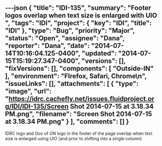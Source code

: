 ---json
{
  "title": "IDI-135",
  "summary": "Footer logos overlap when text size is enlarged with UIO ",
  "tags": "IDI",
  "project": {
    "key": "IDI",
    "title": "IDI"
  },
  "type": "Bug",
  "priority": "Major",
  "status": "Open",
  "assignee": "Dana",
  "reporter": "Dana",
  "date": "2014-07-14T10:16:04.125-0400",
  "updated": "2014-07-15T15:19:27.347-0400",
  "versions": [],
  "fixVersions": [],
  "components": [
    "Outside-IN"
  ],
  "environment": "FIrefox, Safari, Chrome\n",
  "issueLinks": [],
  "attachments": [
    {
      "type": "image",
      "url": "https://idrc.cachefly.net/issues.fluidproject.org/IDI/IDI-135/Screen Shot 2014-07-15 at 3.18.34 PM.png",
      "filename": "Screen Shot 2014-07-15 at 3.18.34 PM.png"
    }
  ],
  "comments": []
}
---
IDRC logo and Gov of ON logo in the footer of the page overlap when text size is enlarged using UIO (and prior to shifting into a single column)

        